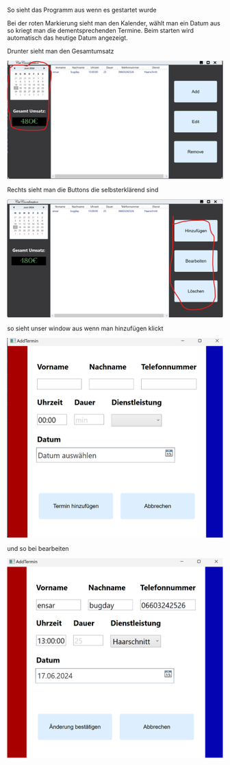 So sieht das Programm aus wenn es gestartet wurde

Bei der roten Markierung sieht man den Kalender, wählt man ein Datum aus so kriegt man die dementsprechenden Termine. Beim starten wird automatisch das heutige Datum angezeigt.

Drunter sieht man den Gesamtumsatz

![alt text](image.png)

Rechts sieht man die Buttons die selbsterklärend sind

![alt text](image-1.png)

so sieht unser window aus wenn man hinzufügen klickt

![alt text](image-2.png)

und so bei bearbeiten

![alt text](image-3.png)